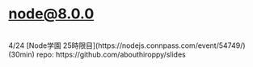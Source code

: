 <!-- background: node -->

# node@8.0.0
<br />
4/24 [Node学園 25時限目](https://nodejs.connpass.com/event/54749/)(30min)  
repo: https://github.com/abouthiroppy/slides
